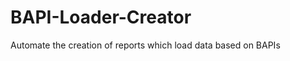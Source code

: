 BAPI-Loader-Creator
===================

Automate the creation of reports which load data based on BAPIs 
